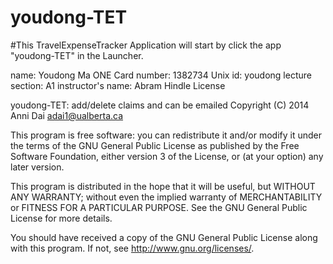 # youdong-TET

#This TravelExpenseTracker Application will start by click the app "youdong-TET" in the Launcher.



name: Youdong Ma ONE Card number: 1382734 Unix id: youdong lecture section: A1 instructor's name: Abram Hindle
License

youdong-TET: add/delete claims and can be emailed Copyright (C) 2014 Anni Dai adai1@ualberta.ca

This program is free software: you can redistribute it and/or modify it under the terms of the GNU General Public License as published by the Free Software Foundation, either version 3 of the License, or (at your option) any later version.

This program is distributed in the hope that it will be useful, but WITHOUT ANY WARRANTY; without even the implied warranty of MERCHANTABILITY or FITNESS FOR A PARTICULAR PURPOSE. See the GNU General Public License for more details.

You should have received a copy of the GNU General Public License along with this program. If not, see http://www.gnu.org/licenses/.
